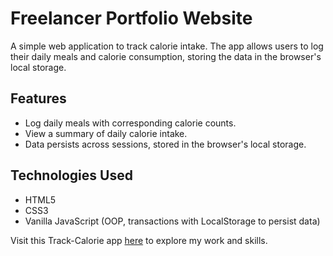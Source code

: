 # Freelancer Portfolio Website

A simple web application to track calorie intake. The app allows users to log their daily meals and calorie consumption, storing the data in the browser's local storage.

## Features

- Log daily meals with corresponding calorie counts.
- View a summary of daily calorie intake.
- Data persists across sessions, stored in the browser's local storage.
  
## Technologies Used

- HTML5
- CSS3 
- Vanilla JavaScript (OOP, transactions with LocalStorage to persist data)

Visit this Track-Calorie app [here](https://sezai-tracalorie.netlify.app/) to explore my work and skills.
